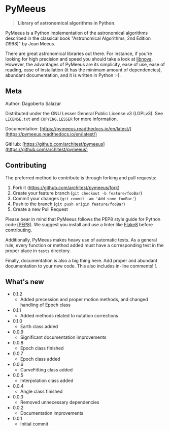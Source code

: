 # PyMeeus
> **Library of astronomical algorithms in Python**.

PyMeeus is a Python implementation of the astronomical algorithms described in
the classical book "Astronomical Algorithms, 2nd Edition (1998)" by Jean Meeus.

There are great astronomical libraries out there. For instance, if you're
looking for high precision and speed you should take a look at
[libnova](http://libnova.sourceforge.net/). However, the advantages of PyMeeus
are its simplicity, ease of use, ease of reading, ease of installation (it has
the minimum amount of dependencies), abundant documentation, and it is written
in Python :-).

## Meta

Author: Dagoberto Salazar

Distributed under the GNU Lesser General Public License v3 (LGPLv3). See
``LICENSE.txt`` and ``COPYING.LESSER`` for more information.

Documentation: [https://pymeeus.readthedocs.io/en/latest/](https://pymeeus.readthedocs.io/en/latest/)

GitHub: [https://github.com/architest/pymeeus](https://github.com/architest/pymeeus)

## Contributing

The preferred method to contribute is through forking and pull requests:

1. Fork it (<https://github.com/architest/pymeeus/fork>)
2. Create your feature branch (`git checkout -b feature/fooBar`)
3. Commit your changes (`git commit -am 'Add some fooBar'`)
4. Push to the branch (`git push origin feature/fooBar`)
5. Create a new Pull Request

Please bear in mind that PyMeeus follows the PEP8 style guide for Python code
[(PEP8)](https://www.python.org/dev/peps/pep-0008/?). We suggest you install
and use a linter like [Flake8](http://flake8.pycqa.org/en/latest/) before
contributing.

Additionally, PyMeeus makes heavy use of automatic tests. As a general rule,
every function or method added must have a corresponding test in the proper
place in `tests` directory.

Finally, documentation is also a big thing here. Add proper and abundant
documentation to your new code. This also includes in-line comments!!!.

## What's new

* 0.1.2
    * Added precession and proper motion methods, and changed handling of Epoch class
* 0.1.1
    * Added methods related to nutation corrections
* 0.1.0
    * Earth class added
* 0.0.9
    * Significant documentation improvements
* 0.0.8
    * Epoch class finished
* 0.0.7
    * Epoch class added
* 0.0.6
    * CurveFitting class added
* 0.0.5
    * Interpolation class added
* 0.0.4
    * Angle class finished
* 0.0.3
    * Removed unnecessary dependencies
* 0.0.2
    * Documentation improvements
* 0.0.1
    * Initial commit

